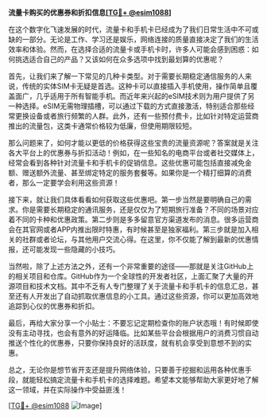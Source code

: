 **流量卡购买的优惠券和折扣信息[[TG💪+ @esim1088](https://t.me/s/esim1088)]**

在这个数字化飞速发展的时代，流量卡和手机卡已经成为了我们日常生活中不可或缺的一部分。无论是工作、学习还是娱乐，网络连接的质量直接决定了我们的生活效率和体验。然而，在选择合适的流量卡或手机卡时，许多人可能会感到困惑：如何挑选适合自己的产品？又该如何在众多选项中找到最划算的优惠呢？

首先，让我们来了解一下常见的几种卡类型。对于需要长期稳定通信服务的人来说，传统的实体SIM卡无疑是首选。这种卡可以直接插入手机使用，操作简单且覆盖面广，几乎适用于所有智能手机。而近年来兴起的eSIM技术则为用户提供了另一种选择。eSIM无需物理插槽，可以通过下载的方式直接激活，特别适合那些经常更换设备或者旅行频繁的人群。此外，还有一些预付费卡，比如针对特定运营商推出的流量包，这类卡通常价格较为低廉，但使用期限较短。

那么问题来了，如何才能以更低的价格获得这些宝贵的流量资源呢？答案就是关注各大平台上的优惠券与折扣活动！例如，在一些知名的电商平台或者社交媒体上，经常会看到各种针对流量卡和手机卡的促销信息。这些优惠可能包括直接减免金额、赠送额外流量、甚至绑定特定的服务套餐等。如果你是一个精打细算的消费者，那么一定要学会利用这些资源！

接下来，就让我们具体看看如何获取这些优惠吧。第一步当然是要明确自己的需求。你是需要长期稳定的通讯服务，还是仅仅为了短期旅行准备？不同的场景对应着不同的卡种和优惠政策。第二步则是多多留意官方渠道发布的消息。很多运营商会在其官网或者APP内推出限时特惠，有时候甚至是独家福利。第三步就是加入相关的社群或者论坛，与其他用户交流心得。在这里，你不仅能了解到最新的优惠情报，还可能发现一些隐藏的小技巧。

当然啦，除了上述方法之外，还有一个非常重要的途径——那就是关注GitHub上的相关项目和仓库。GitHub作为一个全球性的开发者社区，上面汇聚了大量的开源项目和技术文档。其中不乏有人专门整理了关于流量卡和手机卡的信息汇总，甚至还有人开发出了自动抓取优惠信息的小工具。通过这些资源，你可以更加高效地追踪到心仪的优惠券和折扣。

最后，再给大家分享一个小贴士：不要忘记定期检查你的账户状态哦！有时候即使没有主动寻找，也会有意外的好运降临。比如某些平台会根据用户的消费习惯自动推送个性化的优惠券，只要你保持良好的活跃度，就有机会享受到意想不到的实惠。

总之，无论你是想节省开支还是提升网络体验，只要善于挖掘和运用各种优惠手段，就能轻松搞定流量卡和手机卡的选择难题。希望本文能够帮助大家更好地了解这一领域，并在实际操作中受益匪浅！

[[TG💪+ @esim1088](https://t.me/s/esim1088) ![Image](https://i.postimg.cc/4NQfJmqS/Snipaste-2025-05-13-00-14-12.png)]